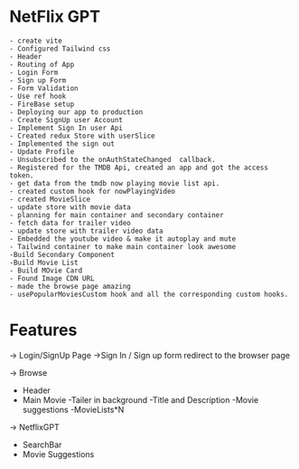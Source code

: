 # NetFlix GPT
    - create vite
    - Configured Tailwind css
    - Header
    - Routing of App
    - Login Form
    - Sign up Form
    - Form Validation
    - Use ref hook
    - FireBase setup
    - Deploying our app to production
    - Create SignUp user Account
    - Implement Sign In user Api
    - Created redux Store with userSlice
    - Implemented the sign out 
    - Update Profile
    - Unsubscribed to the onAuthStateChanged  callback.
    - Registered for the TMDB Api, created an app and got the access token.
    - get data from the tmdb now playing movie list api.
    - created custom hook for nowPlayingVideo
    - created MovieSlice
    - update store with movie data
    - planning for main container and secondary container
    - fetch data for trailer video
    - update store with trailer video data
    - Embedded the youtube video & make it autoplay and mute
    - Tailwind container to make main container look awesome
    -Build Secondary Component 
    -Build Movie List
    - Build MOvie Card
    - Found Image CDN URL
    - made the browse page amazing
    - usePopularMoviesCustom hook and all the corresponding custom hooks.

    

# Features

-> Login/SignUp Page
    ->Sign In / Sign up form
    redirect to the browser page

-> Browse
   - Header
   - Main Movie
          -Tailer in background
          -Title and Description
          -Movie suggestions
                 -MovieLists*N

-> NetflixGPT
   -  SearchBar
   -  Movie Suggestions


